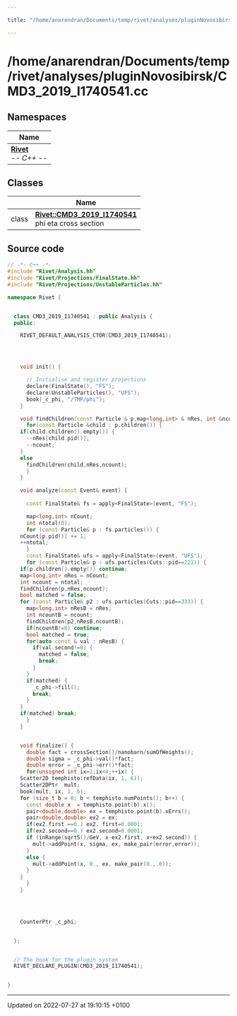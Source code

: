 ```yaml
---

title: "/home/anarendran/Documents/temp/rivet/analyses/pluginNovosibirsk/CMD3_2019_I1740541.cc"

---
```


# /home/anarendran/Documents/temp/rivet/analyses/pluginNovosibirsk/CMD3_2019_I1740541.cc



## Namespaces

| Name           |
| -------------- |
| **[Rivet](http://example.org/namespaces/namespacerivet/)** <br>-*- C++ -*-  |

## Classes

|                | Name           |
| -------------- | -------------- |
| class | **[Rivet::CMD3_2019_I1740541](http://example.org/classes/classrivet_1_1cmd3__2019__i1740541/)** <br>phi eta cross section  |




## Source code

```cpp
// -*- C++ -*-
#include "Rivet/Analysis.hh"
#include "Rivet/Projections/FinalState.hh"
#include "Rivet/Projections/UnstableParticles.hh"

namespace Rivet {


  class CMD3_2019_I1740541 : public Analysis {
  public:

    RIVET_DEFAULT_ANALYSIS_CTOR(CMD3_2019_I1740541);




    void init() {

      // Initialise and register projections
      declare(FinalState(), "FS");
      declare(UnstableParticles(), "UFS");
      book(_c_phi, "/TMP/phi");
    }

    void findChildren(const Particle & p,map<long,int> & nRes, int &ncount) {
      for(const Particle &child : p.children()) {
    if(child.children().empty()) {
      --nRes[child.pid()];
      --ncount;
    }
    else
      findChildren(child,nRes,ncount);
      }
    }

    void analyze(const Event& event) {
      
      const FinalState& fs = apply<FinalState>(event, "FS");

      map<long,int> nCount;
      int ntotal(0);
      for (const Particle& p : fs.particles()) {
    nCount[p.pid()] += 1;
    ++ntotal;
      }
      const FinalState& ufs = apply<FinalState>(event, "UFS");
      for (const Particle& p : ufs.particles(Cuts::pid==221)) {
    if(p.children().empty()) continue;
    map<long,int> nRes = nCount;
    int ncount = ntotal;
    findChildren(p,nRes,ncount);
    bool matched = false;
    for (const Particle& p2 : ufs.particles(Cuts::pid==333)) {
      map<long,int> nResB = nRes;
      int ncountB = ncount;
      findChildren(p2,nResB,ncountB);
      if(ncountB!=0) continue;
      bool matched = true;
      for(auto const & val : nResB) {
        if(val.second!=0) {
          matched = false;
          break;
        }
      }
      if(matched) {
        _c_phi->fill();
        break;
      }
    }
    if(matched) break;
      }
    }


    void finalize() {
      double fact = crossSection()/nanobarn/sumOfWeights();
      double sigma = _c_phi->val()*fact;
      double error = _c_phi->err()*fact;
      for(unsigned int ix=1;ix<4;++ix) {
    Scatter2D temphisto(refData(ix, 1, 6));
    Scatter2DPtr  mult;
    book(mult, ix, 1, 6);
    for (size_t b = 0; b < temphisto.numPoints(); b++) {
      const double x  = temphisto.point(b).x();
      pair<double,double> ex = temphisto.point(b).xErrs();
      pair<double,double> ex2 = ex;
      if(ex2.first ==0.) ex2. first=0.0001;
      if(ex2.second==0.) ex2.second=0.0001;
      if (inRange(sqrtS()/GeV, x-ex2.first, x+ex2.second)) {
        mult->addPoint(x, sigma, ex, make_pair(error,error));
      }
      else {
        mult->addPoint(x, 0., ex, make_pair(0.,.0));
      }
    }
      }
    }
    



    CounterPtr _c_phi;


  };


  // The hook for the plugin system
  RIVET_DECLARE_PLUGIN(CMD3_2019_I1740541);


}
```


-------------------------------

Updated on 2022-07-27 at 19:10:15 +0100
